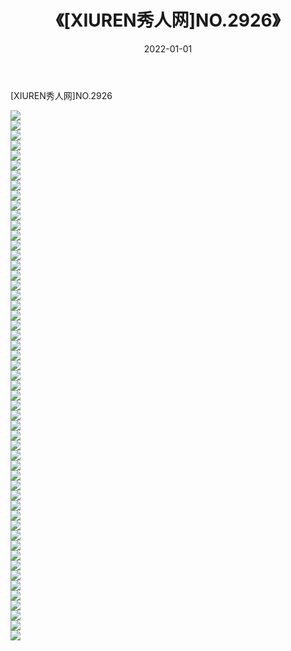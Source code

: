 ﻿---
layout: post
title:  《[XIUREN秀人网]NO.2926》
date:   2022-01-01
img: http://img.660000.xyz/Sharelink/秀人网/秀人网第03部分/[XIUREN秀人网]NO.2926/000.jpg
categories: [美女, 清纯, 唯美]
---

[XIUREN秀人网]NO.2926

 ![](http://img.660000.xyz/Sharelink/秀人网/秀人网第03部分/[XIUREN秀人网]NO.2926/001.jpg) <br>![](http://img.660000.xyz/Sharelink/秀人网/秀人网第03部分/[XIUREN秀人网]NO.2926/002.jpg) <br>![](http://img.660000.xyz/Sharelink/秀人网/秀人网第03部分/[XIUREN秀人网]NO.2926/003.jpg) <br>![](http://img.660000.xyz/Sharelink/秀人网/秀人网第03部分/[XIUREN秀人网]NO.2926/004.jpg) <br>![](http://img.660000.xyz/Sharelink/秀人网/秀人网第03部分/[XIUREN秀人网]NO.2926/005.jpg) <br>![](http://img.660000.xyz/Sharelink/秀人网/秀人网第03部分/[XIUREN秀人网]NO.2926/006.jpg) <br>![](http://img.660000.xyz/Sharelink/秀人网/秀人网第03部分/[XIUREN秀人网]NO.2926/007.jpg) <br>![](http://img.660000.xyz/Sharelink/秀人网/秀人网第03部分/[XIUREN秀人网]NO.2926/008.jpg) <br>![](http://img.660000.xyz/Sharelink/秀人网/秀人网第03部分/[XIUREN秀人网]NO.2926/009.jpg) <br>![](http://img.660000.xyz/Sharelink/秀人网/秀人网第03部分/[XIUREN秀人网]NO.2926/010.jpg) <br>![](http://img.660000.xyz/Sharelink/秀人网/秀人网第03部分/[XIUREN秀人网]NO.2926/011.jpg) <br>![](http://img.660000.xyz/Sharelink/秀人网/秀人网第03部分/[XIUREN秀人网]NO.2926/012.jpg) <br>![](http://img.660000.xyz/Sharelink/秀人网/秀人网第03部分/[XIUREN秀人网]NO.2926/013.jpg) <br>![](http://img.660000.xyz/Sharelink/秀人网/秀人网第03部分/[XIUREN秀人网]NO.2926/014.jpg) <br>![](http://img.660000.xyz/Sharelink/秀人网/秀人网第03部分/[XIUREN秀人网]NO.2926/015.jpg) <br>![](http://img.660000.xyz/Sharelink/秀人网/秀人网第03部分/[XIUREN秀人网]NO.2926/016.jpg) <br>![](http://img.660000.xyz/Sharelink/秀人网/秀人网第03部分/[XIUREN秀人网]NO.2926/017.jpg) <br>![](http://img.660000.xyz/Sharelink/秀人网/秀人网第03部分/[XIUREN秀人网]NO.2926/018.jpg) <br>![](http://img.660000.xyz/Sharelink/秀人网/秀人网第03部分/[XIUREN秀人网]NO.2926/019.jpg) <br>![](http://img.660000.xyz/Sharelink/秀人网/秀人网第03部分/[XIUREN秀人网]NO.2926/020.jpg) <br>![](http://img.660000.xyz/Sharelink/秀人网/秀人网第03部分/[XIUREN秀人网]NO.2926/021.jpg) <br>![](http://img.660000.xyz/Sharelink/秀人网/秀人网第03部分/[XIUREN秀人网]NO.2926/022.jpg) <br>![](http://img.660000.xyz/Sharelink/秀人网/秀人网第03部分/[XIUREN秀人网]NO.2926/023.jpg) <br>![](http://img.660000.xyz/Sharelink/秀人网/秀人网第03部分/[XIUREN秀人网]NO.2926/024.jpg) <br>![](http://img.660000.xyz/Sharelink/秀人网/秀人网第03部分/[XIUREN秀人网]NO.2926/025.jpg) <br>![](http://img.660000.xyz/Sharelink/秀人网/秀人网第03部分/[XIUREN秀人网]NO.2926/026.jpg) <br>![](http://img.660000.xyz/Sharelink/秀人网/秀人网第03部分/[XIUREN秀人网]NO.2926/027.jpg) <br>![](http://img.660000.xyz/Sharelink/秀人网/秀人网第03部分/[XIUREN秀人网]NO.2926/028.jpg) <br>![](http://img.660000.xyz/Sharelink/秀人网/秀人网第03部分/[XIUREN秀人网]NO.2926/029.jpg) <br>![](http://img.660000.xyz/Sharelink/秀人网/秀人网第03部分/[XIUREN秀人网]NO.2926/030.jpg) <br>![](http://img.660000.xyz/Sharelink/秀人网/秀人网第03部分/[XIUREN秀人网]NO.2926/031.jpg) <br>![](http://img.660000.xyz/Sharelink/秀人网/秀人网第03部分/[XIUREN秀人网]NO.2926/032.jpg) <br>![](http://img.660000.xyz/Sharelink/秀人网/秀人网第03部分/[XIUREN秀人网]NO.2926/033.jpg) <br>![](http://img.660000.xyz/Sharelink/秀人网/秀人网第03部分/[XIUREN秀人网]NO.2926/034.jpg) <br>![](http://img.660000.xyz/Sharelink/秀人网/秀人网第03部分/[XIUREN秀人网]NO.2926/035.jpg) <br>![](http://img.660000.xyz/Sharelink/秀人网/秀人网第03部分/[XIUREN秀人网]NO.2926/036.jpg) <br>![](http://img.660000.xyz/Sharelink/秀人网/秀人网第03部分/[XIUREN秀人网]NO.2926/037.jpg) <br>![](http://img.660000.xyz/Sharelink/秀人网/秀人网第03部分/[XIUREN秀人网]NO.2926/038.jpg) <br>![](http://img.660000.xyz/Sharelink/秀人网/秀人网第03部分/[XIUREN秀人网]NO.2926/039.jpg) <br>![](http://img.660000.xyz/Sharelink/秀人网/秀人网第03部分/[XIUREN秀人网]NO.2926/040.jpg) <br>![](http://img.660000.xyz/Sharelink/秀人网/秀人网第03部分/[XIUREN秀人网]NO.2926/041.jpg) <br>![](http://img.660000.xyz/Sharelink/秀人网/秀人网第03部分/[XIUREN秀人网]NO.2926/042.jpg) <br>![](http://img.660000.xyz/Sharelink/秀人网/秀人网第03部分/[XIUREN秀人网]NO.2926/043.jpg) <br>![](http://img.660000.xyz/Sharelink/秀人网/秀人网第03部分/[XIUREN秀人网]NO.2926/044.jpg) <br>![](http://img.660000.xyz/Sharelink/秀人网/秀人网第03部分/[XIUREN秀人网]NO.2926/045.jpg) <br>![](http://img.660000.xyz/Sharelink/秀人网/秀人网第03部分/[XIUREN秀人网]NO.2926/046.jpg) <br>![](http://img.660000.xyz/Sharelink/秀人网/秀人网第03部分/[XIUREN秀人网]NO.2926/047.jpg) <br>![](http://img.660000.xyz/Sharelink/秀人网/秀人网第03部分/[XIUREN秀人网]NO.2926/048.jpg) <br>![](http://img.660000.xyz/Sharelink/秀人网/秀人网第03部分/[XIUREN秀人网]NO.2926/049.jpg) <br>![](http://img.660000.xyz/Sharelink/秀人网/秀人网第03部分/[XIUREN秀人网]NO.2926/050.jpg) <br>![](http://img.660000.xyz/Sharelink/秀人网/秀人网第03部分/[XIUREN秀人网]NO.2926/051.jpg) <br>![](http://img.660000.xyz/Sharelink/秀人网/秀人网第03部分/[XIUREN秀人网]NO.2926/052.jpg) <br>![](http://img.660000.xyz/Sharelink/秀人网/秀人网第03部分/[XIUREN秀人网]NO.2926/053.jpg) <br>